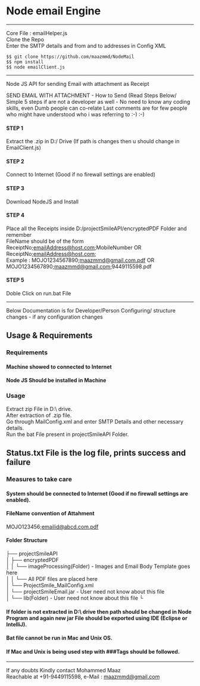 # Node email Engine
******************************************************************************************************************

Core File : emailHelper.js  
Clone the Repo  
Enter the SMTP details and from and to addresses in Config XML  
```
$$ git clone https://github.com/maazmmd/NodeMail
$$ npm install
$$ node emailClient.js
```
******************************************************************************************************************
Node JS API for sending Email with attachment as Receipt 

SEND EMAIL WITH ATTACHMENT - How to Send (Read Steps Below/ Simple 5 steps if are not a developer as well - No need to know any coding skills, even Dumb people can co-relate Last comments are for few people who might have understood who i was referring to :-) :-) 

#### STEP 1  
Extract the .zip in D:/ Drive (If path is changes then u should change in EmailClient.js)  
#### STEP 2  
Connect to Internet (Good if no firewall settings are enabled)  
#### STEP 3  
Download NodeJS and Install  
#### STEP 4  
Place all the Receipts inside D:/projectSmileAPI/encryptedPDF Folder and remember  
FileName should be of the form ReceiptNo;emailAddress@host.com;MobileNumber OR ReceiptNo;emailAddress@host.com;  
Example : MOJO1234567890;maazmmd@gmail.com.pdf OR MOJO1234567890;maazmmd@gmail.com;9449115598.pdf  
#### STEP 5  
Doble Click on run.bat File  
***********************************************************************************************************************


Below Documentation is for Developer/Person Configuring/ structure changes - if any configuration changes  
## Usage & Requirements  
### Requirements
#### Machine showed to connected to Internet  
#### Node JS Should be installed in Machine  
    
### Usage 
Extract zip File in D:\ drive.   
After extraction of .zip file.  
Go through MailConfig.xml and enter SMTP Details and other necessary details.  
Run the bat File present in projectSmileAPI Folder.  

## Status.txt File is the log file, prints success and failure  
### Measures to take care  

#### System should be connected to Internet (Good if no firewall settings are enabled).  
#### FileName convention of Attahment  
   MOJO123456;emailid@abcd.com.pdf  
#### Folder Structure  
├── projectSmileAPI  
│   ├── encryptedPDF  
│   │   └── imageProcessing(Folder) - Images and Email Body Template goes here  
│   │   └── All PDF files are placed here  
│   └── ProjectSmile_MailConfig.xml  
│   └── projectSmileEmail.jar - User need not know about this file  
│   └── lib(Folder) - User need not know about this file 
└  

#### If folder is not extracted in D:\ drive then path should be changed in Node Program and again new jar File should be exported using IDE (Eclipse or IntelliJ).  
#### Bat file cannot be run in Mac and Unix OS.  
#### If Mac and Unix is being used step with ###Tags should be followed.  

*****************************************************************************************************************
If any doubts Kindly contact Mohammed Maaz  
Reachable at +91-9449115598, e-Mail : maazmmd@gmail.com  
